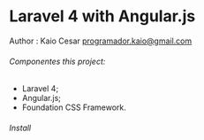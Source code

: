 Laravel 4 with Angular.js
==================

Author : Kaio Cesar <programador.kaio@gmail.com>

###### Componentes this project:
* Laravel 4;
* Angular.js;
* Foundation CSS Framework.


###### Install
